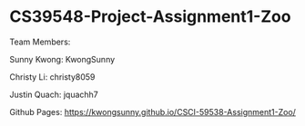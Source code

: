 # CS39548-Project-Assignment1-Zoo
Team Members:

Sunny Kwong: KwongSunny

Christy Li: christy8059

Justin Quach: jquachh7

Github Pages: https://kwongsunny.github.io/CSCI-59538-Assignment1-Zoo/ 
